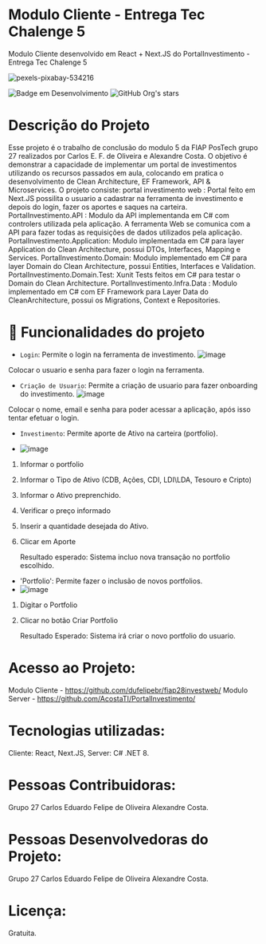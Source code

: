 # Modulo Cliente - Entrega Tec Chalenge 5 
Modulo Cliente desenvolvido em React + Next.JS do PortalInvestimento - Entrega Tec Chalenge 5 

![pexels-pixabay-534216](https://github.com/user-attachments/assets/4cbe0e8e-7614-4a6c-aacd-6b863a31147b)

![Badge em Desenvolvimento](http://img.shields.io/static/v1?label=STATUS&message=Concluido&color=GREEN&style=for-the-badge)
![GitHub Org's stars](https://img.shields.io/github/stars/dufelipebr?style=social)



# Descrição do Projeto

Esse projeto é o trabalho de conclusão do modulo 5 da FIAP PosTech grupo 27 realizados por Carlos E. F. de Oliveira e Alexandre Costa. 
O objetivo é demonstrar a capacidade de implementar um portal de investimentos utilizando os recursos passados em aula, colocando em pratica o desenvolvimento de Clean Architecture, EF Framework, API & Microservices. 
O projeto consiste: 
portal investimento web : Portal feito em Next.JS possilita o usuario a cadastrar na ferramenta de investimento e depois do login, fazer os aportes e saques na carteira. 
PortalInvestimento.API : Modulo da API implementanda em C# com controlers utilizada pela aplicação. A ferramenta Web se comunica com a API para fazer todas as requisições de dados utilizados pela aplicação. 
PortalInvestimento.Application: Modulo implementada em C# para layer Application do Clean Architecture, possui DTOs, Interfaces, Mapping e Services. 
PortalInvestimento.Domain: Modulo implementado em C# para layer Domain do Clean Architecture, possui Entities, Interfaces e Validation. 
PortalInvestimento.Domain.Test: Xunit Tests feitos em C# para testar o Domain do Clean Architecture. 
PortalInvestimento.Infra.Data : Modulo implementado em C# com EF Framework para Layer Data do CleanArchitecture, possui os Migrations, Context e Repositories. 

# :hammer: Funcionalidades do projeto

- `Login`: Permite o login na ferramenta de investimento.
![image](https://github.com/user-attachments/assets/5ffd5de4-4b41-4882-84bb-1b4d2890250b)

Colocar o usuario e senha para fazer o login na ferramenta. 

- `Criação de Usuario`: Permite a criação de usuario para fazer onboarding do investimento.
![image](https://github.com/user-attachments/assets/934a0388-7190-4767-a48e-2f8a97d9a1a5)

Colocar o nome, email e senha para poder acessar a aplicação, após isso tentar efetuar o login. 
  
- `Investimento`: Permite aporte de Ativo na carteira (portfolio).

- ![image](https://github.com/user-attachments/assets/0fee9bb4-a51d-4441-9646-e716c5ed9d1a)

1) Informar o portfolio
2) Informar o Tipo de Ativo (CDB, Ações, CDI, LDI\LDA, Tesouro e Cripto)
3) Informar o Ativo preprenchido.
4) Verificar o preço informado
5) Inserir a quantidade desejada do Ativo.
6) Clicar em Aporte

   Resultado esperado: Sistema incluo nova transação no portfolio escolhido.
      
- 'Portfolio': Permite fazer o inclusão de novos portfolios.
- ![image](https://github.com/user-attachments/assets/63d935ee-496a-4de5-9b92-8ad0c4d8c020)

1) Digitar o Portfolio
2) Clicar no botão Criar Portfolio

   Resultado Esperado: Sistema irá criar o novo portfolio do usuario. 

# Acesso ao Projeto:

Modulo Cliente -  https://github.com/dufelipebr/fiap28investweb/
Modulo Server  - https://github.com/AcostaTI/PortalInvestimento/
  
# Tecnologias utilizadas:

Cliente: React, Next.JS,
Server:  C# .NET 8.
  
# Pessoas Contribuidoras:
Grupo 27 
Carlos Eduardo Felipe de Oliveira 
Alexandre Costa.
  
# Pessoas Desenvolvedoras do Projeto: 
Grupo 27 
Carlos Eduardo Felipe de Oliveira 
Alexandre Costa.

# Licença:
Gratuita. 


